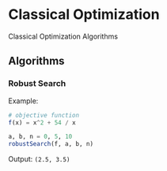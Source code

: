 # Classical Optimization

Classical Optimization Algorithms

## Algorithms

### Robust Search

Example:

```julia
# objective function
f(x) = x^2 + 54 / x

a, b, n = 0, 5, 10
robustSearch(f, a, b, n)
```

Output: `(2.5, 3.5)`
